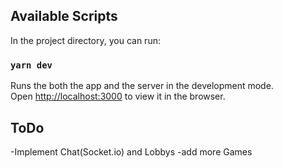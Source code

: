 
## Available Scripts

In the project directory, you can run:

### `yarn dev`

Runs the both the app and the server in the development mode.\
Open [http://localhost:3000](http://localhost:3000) to view it in the browser.

## ToDo

-Implement Chat(Socket.io) and Lobbys
-add more Games
